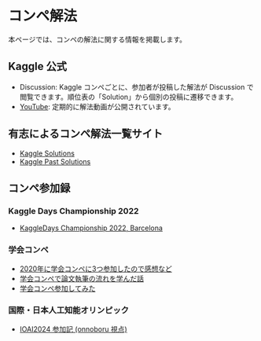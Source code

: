 # コンペ解法

本ページでは、コンペの解法に関する情報を掲載します。

## Kaggle 公式

- Discussion: Kaggle コンペごとに、参加者が投稿した解法が Discussion で閲覧できます。順位表の「Solution」から個別の投稿に遷移できます。
- [YouTube](https://www.youtube.com/kaggle): 定期的に解法動画が公開されています。

## 有志によるコンペ解法一覧サイト

- [Kaggle Solutions](https://farid.one/kaggle-solutions/)
- [Kaggle Past Solutions](https://ndres.me/kaggle-past-solutions/)

## コンペ参加録

### Kaggle Days Championship 2022

- [KaggleDays Championship 2022, Barcelona](https://ho.lc/blog/barcerona_kaggledays_2022/)

### 学会コンペ

- [2020年に学会コンペに3つ参加したので感想など](https://myaun.hatenablog.com/entry/2020/12/22/000326)
- [学会コンペで論文執筆の流れを学んだ話](https://upura.hatenablog.com/entry/kaggle-advent-20241217)
- [学会コンペ参加してみた](https://qiita.com/ShunsukeKikuchi/items/8f4a431e0a804b3871fe)

### 国際・日本人工知能オリンピック

- [IOAI2024 参加記 (onnoboru 視点)](https://onnoboru.hatenablog.com/entry/2024/12/23/000344)
